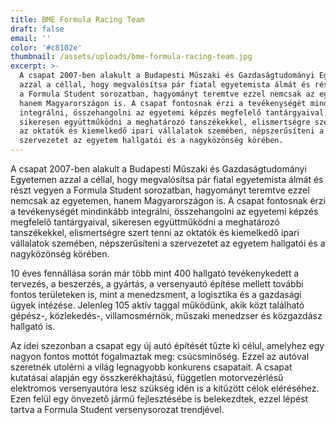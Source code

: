 ```yaml
---
title: BME Formula Racing Team
draft: false
email: ''
color: '#c8102e'
thumbnail: /assets/uploads/bme-formula-racing-team.jpg
excerpt: >-
  A csapat 2007-ben alakult a Budapesti Műszaki és Gazdaságtudományi Egyetemen
  azzal a céllal, hogy megvalósítsa pár fiatal egyetemista álmát és részt vegyen
  a Formula Student sorozatban, hagyományt teremtve ezzel nemcsak az egyetemen,
  hanem Magyarországon is. A csapat fontosnak érzi a tevékenységét mindinkább
  integrálni, összehangolni az egyetemi képzés megfelelő tantárgyaival,
  sikeresen együttműködni a meghatározó tanszékekkel, elismertségre szert tenni
  az oktatók és kiemelkedő ipari vállalatok szemében, népszerűsíteni a
  szervezetet az egyetem hallgatói és a nagyközönség körében.
---
```

A csapat 2007-ben alakult a Budapesti Műszaki és Gazdaságtudományi Egyetemen azzal a céllal, hogy megvalósítsa pár fiatal egyetemista álmát és részt vegyen a Formula Student sorozatban, hagyományt teremtve ezzel nemcsak az egyetemen, hanem Magyarországon is. A csapat fontosnak érzi a tevékenységét mindinkább integrálni, összehangolni az egyetemi képzés megfelelő tantárgyaival, sikeresen együttműködni a meghatározó tanszékekkel, elismertségre szert tenni az oktatók és kiemelkedő ipari vállalatok szemében, népszerűsíteni a szervezetet az egyetem hallgatói és a nagyközönség körében.



10 éves fennállása során már több mint 400 hallgató tevékenykedett a tervezés, a beszerzés, a gyártás, a versenyautó építése mellett további fontos területeken is, mint a menedzsment, a logisztika és a gazdasági ügyek intézése. Jelenleg 105 aktív taggal működünk, akik közt található gépész-, közlekedés-, villamosmérnök, műszaki menedzser és közgazdász hallgató is.



Az idei szezonban a csapat egy új autó építését tűzte ki célul, amelyhez egy nagyon fontos mottót fogalmaztak meg: csúcsminőség. Ezzel az autóval szeretnék utolérni a világ legnagyobb konkurens csapatait. A csapat kutatásai alapján egy összkerékhajtású, független motorvezérlésű elektromos versenyautóra lesz szükség idén is a kitűzött célok eléréséhez. Ezen felül egy önvezető jármű fejlesztésébe is belekezdtek, ezzel lépést tartva a Formula Student versenysorozat trendjével.

